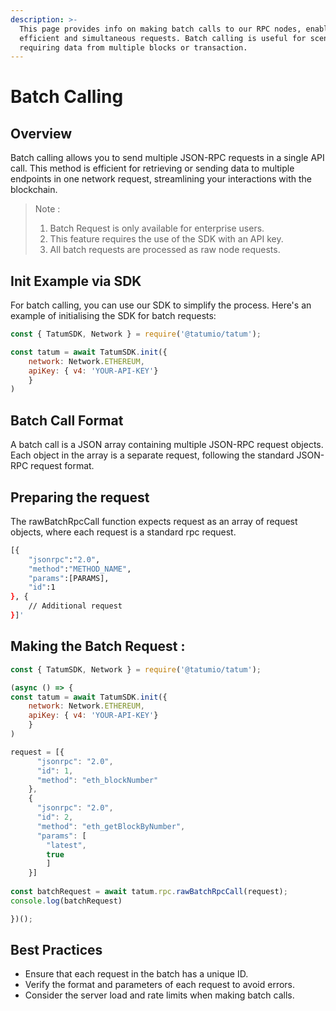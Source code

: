 ```yaml
---
description: >-
  This page provides info on making batch calls to our RPC nodes, enabling
  efficient and simultaneous requests. Batch calling is useful for scenarios
  requiring data from multiple blocks or transaction.
---
```


# Batch Calling

## **Overview**

Batch calling allows you to send multiple JSON-RPC requests in a single API call. This method is efficient for retrieving or sending data to multiple endpoints in one network request, streamlining your interactions with the blockchain.

> Note :&#x20;
>
> 1. Batch Request is only available for enterprise users.
> 2. This feature requires the use of the SDK with an API key.&#x20;
> 3. All batch requests are processed as raw node requests.

## Init Example via SDK

For batch calling, you can use our SDK to simplify the process. Here's an example of initialising the SDK for batch requests:

```javascript
const { TatumSDK, Network } = require('@tatumio/tatum');

const tatum = await TatumSDK.init({
    network: Network.ETHEREUM, 
    apiKey: { v4: 'YOUR-API-KEY'}
    }
)
```

## Batch Call Format

A batch call is a JSON array containing multiple JSON-RPC request objects. Each object in the array is a separate request, following the standard JSON-RPC request format.

## Preparing the request

The rawBatchRpcCall function expects request as an array of request objects, where each request is a standard rpc request.

```bash
[{
    "jsonrpc":"2.0",
    "method":"METHOD_NAME",
    "params":[PARAMS],
    "id":1
}, {
    // Additional request
}]'
```

## Making the Batch Request :&#x20;

```javascript
const { TatumSDK, Network } = require('@tatumio/tatum');

(async () => {
const tatum = await TatumSDK.init({
    network: Network.ETHEREUM, 
    apiKey: { v4: 'YOUR-API-KEY'}
    }
)

request = [{
      "jsonrpc": "2.0",
      "id": 1,
      "method": "eth_blockNumber"
    },
    {
      "jsonrpc": "2.0",
      "id": 2,
      "method": "eth_getBlockByNumber",
      "params": [
        "latest",
        true
        ]
    }]
  
const batchRequest = await tatum.rpc.rawBatchRpcCall(request);
console.log(batchRequest)

})();
```

## Best Practices

* Ensure that each request in the batch has a unique ID.
* Verify the format and parameters of each request to avoid errors.
* Consider the server load and rate limits when making batch calls.
